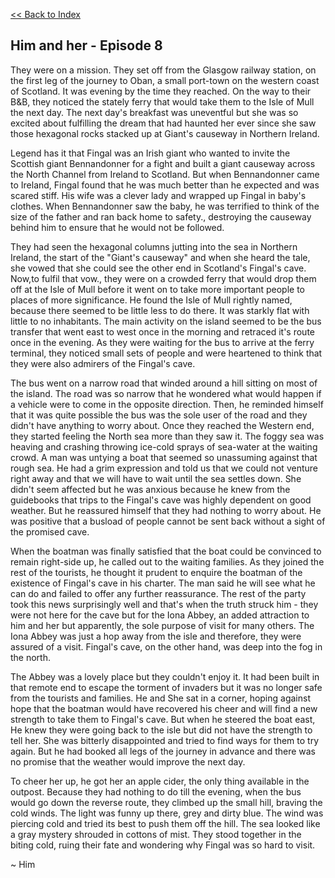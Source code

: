 [<<  Back to Index](index.md)


## Him and her - Episode 8


They were on a mission. They set off from the Glasgow railway station, on the first leg of the journey to Oban, a small port-town on the western coast of Scotland. It was evening by the time they reached. On the way to their B&B, they noticed the stately ferry that would take them to the Isle of Mull the next day. The next day's breakfast was uneventful but she was so excited about fulfilling the dream that had haunted her ever since she saw those hexagonal rocks stacked up at Giant's causeway in Northern Ireland. 

Legend has it that Fingal was an Irish giant who wanted to invite the Scottish giant Bennandonner for a fight and built a giant causeway across the North Channel from Ireland to Scotland. But when Bennandonner came to Ireland, Fingal found that he was much better than he expected and was scared stiff. His wife was a clever lady and wrapped up Fingal in baby's clothes. When Bennandonner saw the baby, he was terrified to think of the size of the father and ran back home to safety., destroying the causeway behind him to ensure that he would not be followed. 

They had seen the hexagonal columns jutting into the sea in Northern Ireland, the start of the "Giant's causeway" and when she heard the tale, she vowed that she could see the other end in Scotland's Fingal's cave. Now,to fulfil that vow., they were on a crowded ferry that would drop them off at the Isle of Mull before it went on to take more important people to places of more significance. He found the Isle of Mull rightly named, because there seemed to be little less to do there. It was starkly flat with little to no inhabitants. The main activity on the island seemed to be the bus transfer that went east to west once in the morning and retraced it's route once in the evening. As they were waiting for the bus to arrive at the ferry terminal, they noticed small sets of people and were heartened to think that they were also admirers of the Fingal's cave.

The bus went on a narrow road that winded around a hill sitting on most of the island. The road was so narrow that he wondered what would happen if a vehicle were to come in the opposite direction. Then, he reminded himself that it was quite possible the bus was the sole user of the road and they didn't have anything to worry about. Once they reached the Western end, they started feeling the North sea more than they saw it. The foggy sea was heaving and crashing throwing ice-cold sprays of sea-water at the waiting crowd. A man was untying a boat that seemed so unassuming against that rough sea. He had a grim expression and told us that we could not venture right away and that we will have to wait until the sea settles down. She didn't seem affected but he was anxious because he knew from the guidebooks that trips to the Fingal's cave was highly dependent on good weather. But he reassured himself that they had nothing to worry about. He was positive that a busload of people cannot be sent back without a sight of the promised cave.

When the boatman was finally satisfied that the boat could be convinced to remain right-side up, he called out to the waiting families. As they joined the rest of the tourists, he thought it prudent to enquire the boatman of the existence of Fingal's cave in his charter. The man said he will see what he can do and failed to offer any further reassurance. The rest of the party took this news surprisingly well and that's when the truth struck him - they were not here for the cave but for the Iona Abbey, an added attraction to him and her but apparently, the sole purpose of visit for many others.  The Iona Abbey was just a hop away from the isle and therefore, they were assured of a visit. Fingal's cave, on the other hand, was deep into the fog in the north.

The Abbey was a lovely place but they couldn't enjoy it. It had been built in that remote end to escape the torment of invaders but it was no longer safe from the tourists and families. He and She sat in a corner, hoping against hope that the boatman would have recovered his cheer and will find a new strength to take them to Fingal's cave. But when he steered the boat east, He knew they were going back to the isle but did not have the strength to tell her. She was bitterly disappointed and tried to find ways for them to try again. But he had booked all legs of the journey in advance and there was no promise that the weather would improve the next day.

To cheer her up, he got her an apple cider, the only thing available in the outpost. Because they had nothing to do till the evening, when the bus would go down the reverse route, they climbed up the small hill, braving the cold winds. The light was funny up there, grey and dirty blue. The wind was piercing cold and tried its best to push them off the hill. The sea looked like a gray mystery shrouded in cottons of mist. They stood together in the biting cold, ruing their fate and wondering why Fingal was so hard to visit. 

~ Him